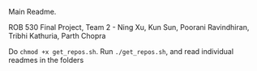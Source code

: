Main Readme.

ROB 530 Final Project, Team 2 - Ning Xu, Kun Sun, Poorani Ravindhiran, Tribhi Kathuria, Parth Chopra

Do `chmod +x get_repos.sh`.
Run `./get_repos.sh`, and read individual readmes in the folders
